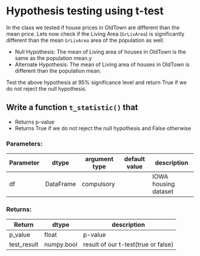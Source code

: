 # Hypothesis testing using t-test

In the class we tested if house prices in OldTown are different than the mean price. Lets now check if the Living Area (`GrLivArea`) is significantly different than the mean `GrLivArea` area of the population as well.

* Null Hypothesis: The mean of Living area of houses in OldTown is the same as the population mean.y
* Alternate Hypothesis: The mean of Living area of houses in OldTown is different than the population mean.

Test the above hypothesis at 95% significance level and return True if we do not reject the null hypothesis.

## Write a function `t_statistic()` that
* Returns p-value
* Returns True if we do not reject the null hypothesis and False otherwise

### Parameters:

| Parameter | dtype | argument type | default value | description |
| --- | --- | --- | --- | --- | 
| df | DataFrame | compulsory |  | IOWA housing dataset |


### Returns:

| Return | dtype | description |
| --- | --- | --- |
| p_value | float | p-value |
| test_result | numpy.bool | result of our t-test(true or false) |
